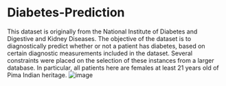 # Diabetes-Prediction
This dataset is originally from the National Institute of Diabetes and Digestive and Kidney Diseases. The objective of the dataset is to diagnostically predict whether or not a patient has diabetes, based on certain diagnostic measurements included in the dataset. Several constraints were placed on the selection of these instances from a larger database. In particular, all patients here are females at least 21 years old of Pima Indian heritage.
![image](https://user-images.githubusercontent.com/44517057/125579801-1dddccd1-e6a0-4d43-8cee-1424d25e7fbc.png)
